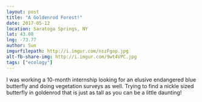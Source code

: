 ```yaml
---
layout: post
title: "A Goldenrod Forest!"
date: 2017-05-12
location: Saratoga Springs, NY
lat: 43.08
lng: -73.77
author: Sun
imgurfilepath: http://i.imgur.com/nszFgop.jpg 
alt-fb-share-img: http://i.imgur.com/9wt4VPC.jpg
tags: ["ecology"]
---
```


I was working a 10-month internship looking for an elusive endangered blue butterfly and doing vegetation surveys as well.  Trying to find a nickle sized butterfly in goldenrod that is just as tall as you can be a little daunting!
